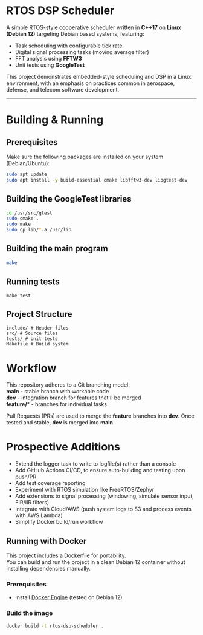 # RTOS DSP Scheduler

A simple RTOS-style cooperative scheduler written in **C++17** on **Linux (Debian 12)** targeting Debian based systems, featuring:

- Task scheduling with configurable tick rate  
- Digital signal processing tasks (moving average filter)  
- FFT analysis using **FFTW3**  
- Unit tests using **GoogleTest**  

This project demonstrates embedded-style scheduling and DSP in a Linux environment, with an emphasis on practices common in aerospace, defense, and telecom software development.

---

# Building & Running

## Prerequisites
Make sure the following packages are installed on your system (Debian/Ubuntu):
```bash
sudo apt update
sudo apt install -y build-essential cmake libfftw3-dev libgtest-dev
```
## Building the GoogleTest libraries
```bash
cd /usr/src/gtest
sudo cmake .
sudo make
sudo cp lib/*.a /usr/lib
```
## Building the main program
```bash
make
```
## Running tests
```
make test
```
## Project Structure
```
include/ # Header files
src/ # Source files
tests/ # Unit tests
Makefile # Build system
```
# Workflow
This repository adheres to a Git branching model:\
**main** - stable branch with workable code\
**dev** - integration branch for features that'll be merged\
**feature/*** - branches for individual tasks

Pull Requests (PRs) are used to merge the **feature** branches into **dev**. Once tested and stable, **dev** is merged into **main**.
# Prospective Additions
- Extend the logger task to write to logfile(s) rather than a console
- Add GitHub Actions CI/CD, to ensure auto-building and testing upon push/PR
- Add test coverage reporting
- Experiment with RTOS simulation like FreeRTOS/Zephyr
- Add extensions to signal processing (windowing, simulate sensor input, FIR/IIR filters)
- Integrate with Cloud/AWS (push system logs to S3 and process events with AWS Lambda)
- Simplify Docker build/run workflow

## Running with Docker

This project includes a Dockerfile for portability.  
You can build and run the project in a clean Debian 12 container without installing dependencies manually.

### Prerequisites
- Install [Docker Engine](https://docs.docker.com/engine/install/) (tested on Debian 12)

### Build the image
```bash
docker build -t rtos-dsp-scheduler .